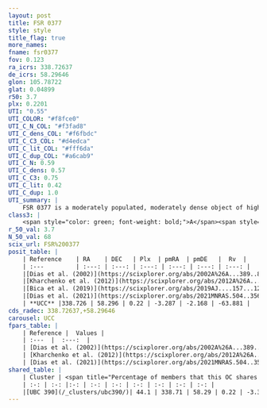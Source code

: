 ```yaml
---
layout: post
title: FSR 0377
style: style
title_flag: true
more_names: 
fname: fsr0377
fov: 0.123
ra_icrs: 338.72637
de_icrs: 58.29646
glon: 105.78722
glat: 0.04899
r50: 3.7
plx: 0.2201
UTI: "0.55"
UTI_COLOR: "#f8fce0"
UTI_C_N_COL: "#f3fad8"
UTI_C_dens_COL: "#f6fbdc"
UTI_C_C3_COL: "#d4edca"
UTI_C_lit_COL: "#fff6da"
UTI_C_dup_COL: "#a6cab9"
UTI_C_N: 0.59
UTI_C_dens: 0.57
UTI_C_C3: 0.75
UTI_C_lit: 0.42
UTI_C_dup: 1.0
UTI_summary: |
    FSR 0377 is a moderately populated, moderately dense object of high C3 quality. It is poorly studied in the literature. This object shares a moderate percentage of members with a later reported entry.
class3: |
    <span style="color: green; font-weight: bold;">A</span><span style="color: #FFC300; font-weight: bold;">B</span>
r_50_val: 3.7
N_50_val: 68
scix_url: FSR%200377
posit_table: |
    | Reference    | RA    | DEC   | Plx  | pmRA  | pmDE   |  Rv  |
    | :---         | :---: | :---: | :---: | :---: | :---: | :---: |
    |[Dias et al. (2002)](https://scixplorer.org/abs/2002A%26A...389..871D) | 338.717 | 58.304 | -- | -5.87 | -4.04 | -- |
    |[Kharchenko et al. (2012)](https://scixplorer.org/abs/2012A%26A...543A.156K) | 338.655 | 58.295 | -- | -4.58 | -1.53 | -- |
    |[Bica et al. (2019)](https://scixplorer.org/abs/2019AJ....157...12B) | 338.71 | 58.308 | -- | -- | -- | -- |
    |[Dias et al. (2021)](https://scixplorer.org/abs/2021MNRAS.504..356D) | 338.719 | 58.304 | 0.207 | -3.219 | -2.155 | -- |
    | **UCC** |338.726 | 58.296 | 0.22 | -3.287 | -2.168 | -63.881 | 
cds_radec: 338.72637,+58.29646
carousel: UCC
fpars_table: |
    | Reference |  Values |
    | :---  |  :---:  |
    | [Dias et al. (2002)](https://scixplorer.org/abs/2002A%26A...389..871D) | `E(B-V)=0.6, Dist=2300.0, Age=7.7` |
    | [Kharchenko et al. (2012)](https://scixplorer.org/abs/2012A%26A...543A.156K) | `e_bv=0.6, distance=2300, log_age=7.7` |
    | [Dias et al. (2021)](https://scixplorer.org/abs/2021MNRAS.504..356D) | `Av=2.159, Dist=3563, logage=7.085, [Fe/H]=-0.065` |
shared_table: |
    | Cluster | <span title="Percentage of members that this OC shares with the ones listed">%</span>   | RA   | DEC   | Plx   | pmRA  | pmDE  | Rv | UTI |
    | :-: | :-: |:-: | :-: | :-: | :-: | :-: | :-: | :-: |
    |[UBC 390](/_clusters/ubc390/)| 44.1 | 338.71 | 58.29 | 0.22 | -3.38 | -2.15 | -8.54 |0.09 |
---
```

